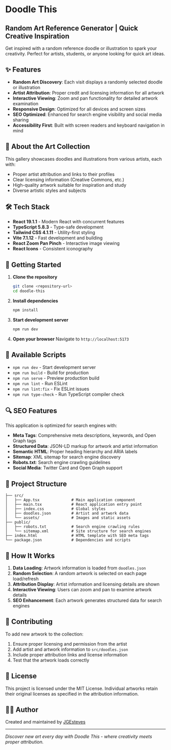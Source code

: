 # Doodle This 
## Random Art Reference Generator | Quick Creative Inspiration
Get inspired with a random reference doodle or illustration to spark your creativity. Perfect for artists, students, or anyone looking for quick art ideas.

## ✨ Features

- **Random Art Discovery**: Each visit displays a randomly selected doodle or illustration
- **Artist Attribution**: Proper credit and licensing information for all artwork
- **Interactive Viewing**: Zoom and pan functionality for detailed artwork examination
- **Responsive Design**: Optimized for all devices and screen sizes
- **SEO Optimized**: Enhanced for search engine visibility and social media sharing
- **Accessibility First**: Built with screen readers and keyboard navigation in mind

## 🎨 About the Art Collection

This gallery showcases doodles and illustrations from various artists, each with:
- Proper artist attribution and links to their profiles
- Clear licensing information (Creative Commons, etc.)
- High-quality artwork suitable for inspiration and study
- Diverse artistic styles and subjects

## 🛠️ Tech Stack

- **React 19.1.1** - Modern React with concurrent features
- **TypeScript 5.8.3** - Type-safe development
- **Tailwind CSS 4.1.11** - Utility-first styling
- **Vite 7.1.12** - Fast development and building
- **React Zoom Pan Pinch** - Interactive image viewing
- **React Icons** - Consistent iconography

## 🚀 Getting Started

1. **Clone the repository**
   ```bash
   git clone <repository-url>
   cd doodle-this
   ```

2. **Install dependencies**
   ```bash
   npm install
   ```

3. **Start development server**
   ```bash
   npm run dev
   ```

4. **Open your browser**
   Navigate to `http://localhost:5173`

## 📜 Available Scripts

- `npm run dev` - Start development server
- `npm run build` - Build for production
- `npm run serve` - Preview production build
- `npm run lint` - Run ESLint
- `npm run lint:fix` - Fix ESLint issues
- `npm run type-check` - Run TypeScript compiler check

## 🔍 SEO Features

This application is optimized for search engines with:

- **Meta Tags**: Comprehensive meta descriptions, keywords, and Open Graph tags
- **Structured Data**: JSON-LD markup for artwork and artist information
- **Semantic HTML**: Proper heading hierarchy and ARIA labels
- **Sitemap**: XML sitemap for search engine discovery
- **Robots.txt**: Search engine crawling guidelines
- **Social Media**: Twitter Card and Open Graph support

## 📁 Project Structure

```
├── src/
│   ├── App.tsx              # Main application component
│   ├── main.tsx             # React application entry point
│   ├── index.css            # Global styles
│   ├── doodles.json         # Artist and artwork data
│   └── assets/              # Images and static assets
├── public/
│   ├── robots.txt           # Search engine crawling rules
│   └── sitemap.xml          # Site structure for search engines
├── index.html               # HTML template with SEO meta tags
└── package.json             # Dependencies and scripts
```

## 🎯 How It Works

1. **Data Loading**: Artwork information is loaded from `doodles.json`
2. **Random Selection**: A random artwork is selected on each page load/refresh
3. **Attribution Display**: Artist information and licensing details are shown
4. **Interactive Viewing**: Users can zoom and pan to examine artwork details
5. **SEO Enhancement**: Each artwork generates structured data for search engines

## 🤝 Contributing

To add new artwork to the collection:

1. Ensure proper licensing and permission from the artist
2. Add artist and artwork information to `src/doodles.json`
3. Include proper attribution links and license information
4. Test that the artwork loads correctly

## 📄 License

This project is licensed under the MIT License. Individual artworks retain their original licenses as specified in the attribution information.

## 👨‍💻 Author

Created and maintained by [JGEsteves](https://github.com/JGEsteves89/)

---

*Discover new art every day with Doodle This - where creativity meets proper attribution.*
